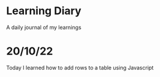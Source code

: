 # Learning Diary

A daily journal of my learnings

# 20/10/22

Today I learned how to add rows to a table using Javascript
